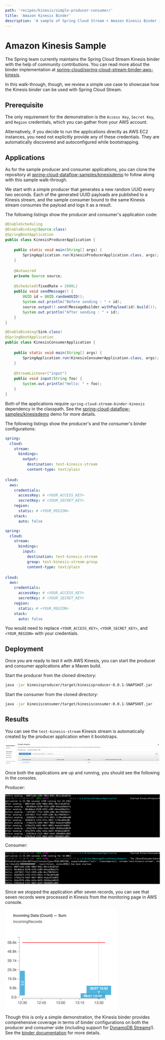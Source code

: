 ```yaml
---
path: 'recipes/kinesis/simple-producer-consumer/'
title: 'Amazon Kinesis Binder'
description: 'A sample of Spring Cloud Stream + Amazon Kinesis Binder in action'
---
```


# Amazon Kinesis Sample

The Spring team currently maintains the Spring Cloud Stream Kinesis binder with the help of community contributions.
You can read more about the binder implementation at [spring-cloud/spring-cloud-stream-binder-aws-kinesis](https://github.com/spring-cloud/spring-cloud-stream-binder-aws-kinesis).

In this walk-through, though, we review a simple use case to showcase how the Kinesis binder can be used with Spring Cloud Stream.

## Prerequisite

The only requirement for the demonstration is the `Access Key`, `Secret Key`, and `Region` credentials, which you can gather from your AWS account.

Alternatively, if you decide to run the applications directly as AWS EC2 instances, you need not explicitly provide any of these credentials.
They are automatically discovered and autoconfigured while bootstrapping.

## Applications

As for the sample producer and consumer applications, you can clone the repository at [spring-cloud-dataflow-samples/kinesisdemo](https://github.com/spring-cloud/spring-cloud-dataflow-samples/tree/master/dataflow-website/recipes/kinesisdemo) to follow along with this sample walk-through.

We start with a simple producer that generates a new random UUID every two seconds.
Each of the generated UUID payloads are published to a Kinesis stream, and the sample consumer bound to the same Kinesis stream consumes the payload and logs it as a result.

The following listings show the producer and consumer's application code:

<!--TABS-->

<!--KinesisProducerApplication-->

```java
@EnableScheduling
@EnableBinding(Source.class)
@SpringBootApplication
public class KinesisProducerApplication {

	public static void main(String[] args) {
		SpringApplication.run(KinesisProducerApplication.class, args);
	}

	@Autowired
	private Source source;

	@Scheduled(fixedRate = 2000L)
	public void sendMessage() {
		UUID id = UUID.randomUUID();
		System.out.println("Before sending : " + id);
		source.output().send(MessageBuilder.withPayload(id).build());
		System.out.println("After sending : " + id);
	}
}
```

<!--KinesisConsumerApplication-->

```java
@EnableBinding(Sink.class)
@SpringBootApplication
public class KinesisConsumerApplication {

	public static void main(String[] args) {
		SpringApplication.run(KinesisConsumerApplication.class, args);
	}

	@StreamListener("input")
	public void input(String foo) {
		System.out.println("Hello: " + foo);
	}
}
```

<!--END_TABS-->

<!-- NOTE -->

Both of the applications require `spring-cloud-stream-binder-kinesis` dependency in the classpath.
See the [spring-cloud-dataflow-samples/kinesisdemo](https://github.com/spring-cloud/spring-cloud-dataflow-samples/tree/master/dataflow-website/recipes/kinesisdemo) demo for more details.

<!-- END_NOTE -->

The following listings show the producer's and the consumer's binder configurations:

<!--TABS-->

<!--KinesisProducer Configuration-->

```yaml
spring:
  cloud:
    stream:
      bindings:
        output:
          destination: test-kinesis-stream
          content-type: text/plain

cloud:
  aws:
    credentials:
      accessKey: # <YOUR_ACCESS_KEY>
      secretKey: # <YOUR_SECRET_KEY>
    region:
      static: # <YOUR_REGION>
    stack:
      auto: false
```

<!--KinesisConsumer Configuration-->

```yaml
spring:
  cloud:
    stream:
      bindings:
        input:
          destination: test-kinesis-stream
          group: test-kinesis-stream-group
          content-type: text/plain

cloud:
  aws:
    credentials:
      accessKey: # <YOUR_ACCESS_KEY>
      secretKey: # <YOUR_SECRET_KEY>
    region:
      static: # <YOUR_REGION>
    stack:
      auto: false
```

<!--END_TABS-->

<!-- NOTE -->

You would need to replace `<YOUR_ACCESS_KEY>`, `<YOUR_SECRET_KEY>`, and `<YOUR_REGION>` with your credentials.

<!-- END_NOTE -->

## Deployment

Once you are ready to test it with AWS Kinesis, you can start the producer and consumer applications after a Maven build.

Start the producer from the cloned directory:

```bash
java -jar kinesisproducer/target/kinesisproducer-0.0.1-SNAPSHOT.jar
```

Start the consumer from the cloned directory:

```bash
java -jar kinesisconsumer/target/kinesisconsumer-0.0.1-SNAPSHOT.jar
```

## Results

You can see the `test-kinesis-stream` Kinesis stream is automatically created by the producer application when it bootstraps.

![Kinesis Stream Listing](images/Kinesis-Stream-Listing.png)

Once both the applications are up and running, you should see the following in the consoles.

Producer:

![Producer Output](images/Producer-Output.png)

Consumer:

![Consumer Output](images/Consumer-Output.png)

Since we stopped the application after seven records, you can see that seven records were processed in Kinesis from the monitoring page in AWS console.

![Total Number of Records](images/Total-Records-In-Kinesis.png)

Though this is only a simple demonstration, the Kinesis binder provides comprehensive coverage in terms of binder configurations on both the producer and consumer side (including support for [DynamoDB Streams](https://github.com/spring-cloud/spring-cloud-stream-binder-aws-kinesis/blob/master/spring-cloud-stream-binder-kinesis-docs/src/main/asciidoc/overview.adoc#dynamodb-streams)!). See the [binder documentation](https://github.com/spring-cloud/spring-cloud-stream-binder-aws-kinesis/blob/master/spring-cloud-stream-binder-kinesis-docs/src/main/asciidoc/overview.adoc#configuration-options) for more details.
